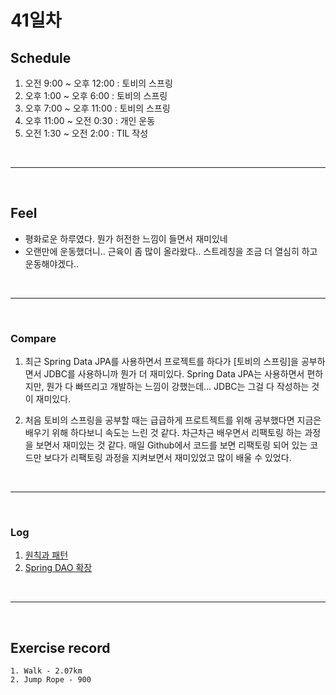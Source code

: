 # 41일차

 ## Schedule
 1) 오전 9:00 ~ 오후 12:00 : 토비의 스프링
 2) 오후 1:00 ~ 오후 6:00 : 토비의 스프링
 3) 오후 7:00 ~ 오후 11:00 : 토비의 스프링
 4) 오후 11:00 ~ 오전 0:30 : 개인 운동
 5) 오전 1:30 ~ 오전 2:00 : TIL 작성

<br />
<hr>
<br />

## Feel
  - 평화로운 하루였다. 뭔가 허전한 느낌이 들면서 재미있네
  - 오랜만에 운동했더니.. 근육이 좀 많이 올라왔다.. 스트레칭을 조금 더 열심히 하고 운동해야겠다..

<br />
<hr>
<br />

### Compare
  1. 최근 Spring Data JPA를 사용하면서 프로젝트를 하다가 [토비의 스프링]을 공부하면서 JDBC를 사용하니까 뭔가 더 재미있다. Spring Data JPA는 사용하면서 편하지만, 뭔가 다 빠뜨리고 개발하는 느낌이 강했는데... JDBC는 그걸 다 작성하는 것이 재미있다.

  2. 처음 토비의 스프링을 공부할 때는 급급하게 프로트젝트를 위해 공부했다면 지금은 배우기 위해 하다보니 속도는 느린 것 같다. 차근차근 배우면서 리팩토링 하는 과정을 보면서 재미있는 것 같다. 매일 Github에서 코드를 보면 리팩토링 되어 있는 코드만 보다가 리팩토링 과정을 지켜보면서 재미있었고 많이 배울 수 있었다.

<br />
<hr>
<br />

### Log
  1. [원칙과 패턴](https://github.com/bang-star/Spring-Self-Study/blob/main/Vol1/day4/Principal_and_Pattern.md)
  2. [Spring DAO 확장](https://github.com/bang-star/Spring-Self-Study/blob/main/Vol1/day4/DAO_extension.md)

<br />
<hr>
<br />

## Exercise record

    1. Walk - 2.07km
    2. Jump Rope - 900

